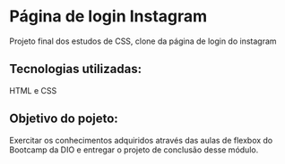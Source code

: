 # Página de login Instagram

Projeto final dos estudos de CSS, clone da página de login do instagram

## Tecnologias utilizadas:

HTML e CSS

## Objetivo do pojeto:

Exercitar os conhecimentos adquiridos através das aulas de flexbox do Bootcamp da DIO e entregar o projeto de conclusão desse módulo.

